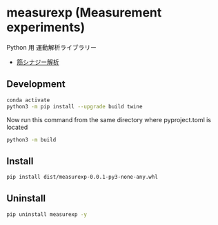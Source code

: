 # measurexp (Measurement experiments)
Python 用 運動解析ライブラリー

- [筋シナジー解析](muscle_synergy.md)

## Development
```bash
conda activate
python3 -m pip install --upgrade build twine
```

Now run this command from the same directory where pyproject.toml is located
```bash
python3 -m build
```

## Install
```bash
pip install dist/measurexp-0.0.1-py3-none-any.whl
```

## Uninstall
```bash
pip uninstall measurexp -y
```


